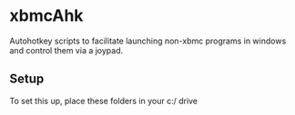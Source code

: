 xbmcAhk
=======

Autohotkey scripts to facilitate launching non-xbmc programs in windows and control them via a joypad.  

Setup
---
To set this up, place these folders in your c:/ drive
